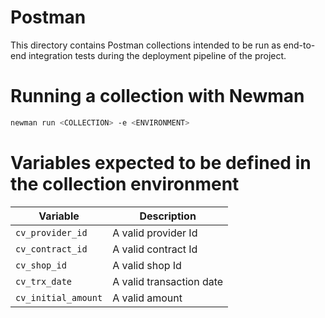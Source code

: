 # Postman

This directory contains Postman collections intended to be run as end-to-end integration tests during the deployment
pipeline of the project.

# Running a collection with Newman

```bash
newman run <COLLECTION> -e <ENVIRONMENT>
```

# Variables expected to be defined in the collection environment

| Variable | Description |
| ------------- | ------------- |
| `cv_provider_id`  | A valid provider Id |
| `cv_contract_id` | A valid contract Id |
| `cv_shop_id` | A valid shop Id |
| `cv_trx_date` | A valid transaction date |
| `cv_initial_amount` | A valid amount |